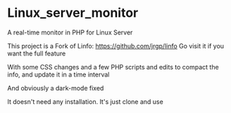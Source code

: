 # Linux_server_monitor
A real-time monitor in PHP for Linux Server

This project is a Fork of Linfo: https://github.com/jrgp/linfo
Go visit it if you want the full feature

With some CSS changes and a few PHP scripts and edits to compact the info, and update it
in a time interval

And obviously a dark-mode fixed

It doesn't need any installation. It's just clone and use
